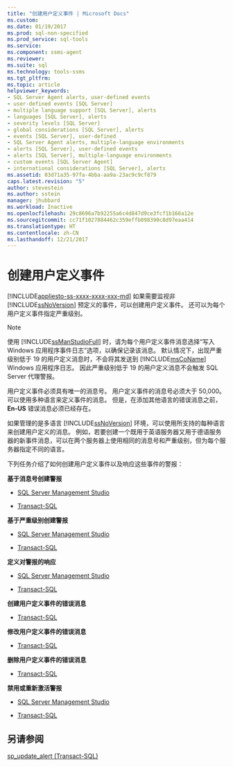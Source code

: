 ```yaml
---
title: "创建用户定义事件 | Microsoft Docs"
ms.custom: 
ms.date: 01/19/2017
ms.prod: sql-non-specified
ms.prod_service: sql-tools
ms.service: 
ms.component: ssms-agent
ms.reviewer: 
ms.suite: sql
ms.technology: tools-ssms
ms.tgt_pltfrm: 
ms.topic: article
helpviewer_keywords:
- SQL Server Agent alerts, user-defined events
- user-defined events [SQL Server]
- multiple language support [SQL Server], alerts
- languages [SQL Server], alerts
- severity levels [SQL Server]
- global considerations [SQL Server], alerts
- events [SQL Server], user-defined
- SQL Server Agent alerts, multiple-language environments
- alerts [SQL Server], user-defined events
- alerts [SQL Server], multiple-language environments
- custom events [SQL Server Agent]
- international considerations [SQL Server], alerts
ms.assetid: 03d71a35-97fa-4bba-aa9a-23ac9c9cf879
caps.latest.revision: "5"
author: stevestein
ms.author: sstein
manager: jhubbard
ms.workload: Inactive
ms.openlocfilehash: 29c8696a7b92255a6c4d847d9ce3fcf1b166a12e
ms.sourcegitcommit: cc71f1027884462c359effb898390c8d97eaa414
ms.translationtype: HT
ms.contentlocale: zh-CN
ms.lasthandoff: 12/21/2017
---
```

# <a name="create-a-user-defined-event"></a>创建用户定义事件
[!INCLUDE[appliesto-ss-xxxx-xxxx-xxx-md](../../includes/appliesto-ss-xxxx-xxxx-xxx-md.md)] 如果需要监视非 [!INCLUDE[ssNoVersion](../../includes/ssnoversion_md.md)] 预定义的事件，可以创建用户定义事件。 还可以为每个用户定义事件指定严重级别。  
  
> [!NOTE]  
> 使用 [!INCLUDE[ssManStudioFull](../../includes/ssmanstudiofull_md.md)] 时，请为每个用户定义事件消息选择“写入 Windows 应用程序事件日志”选项，以确保记录该消息。 默认情况下，出现严重级别低于 19 的用户定义消息时，不会将其发送到 [!INCLUDE[msCoName](../../includes/msconame_md.md)] Windows 应用程序日志。 因此严重级别低于 19 的用户定义消息不会触发 SQL Server 代理警报。  
  
用户定义事件必须具有唯一的消息号。 用户定义事件的消息号必须大于 50,000。 可以使用多种语言来定义事件的消息。 但是，在添加其他语言的错误消息之前， **En-US** 错误消息必须已经存在。  
  
如果管理的是多语言 [!INCLUDE[ssNoVersion](../../includes/ssnoversion_md.md)] 环境，可以使用所支持的每种语言来创建用户定义的消息。 例如，若要创建一个既用于英语服务器又用于德语服务器的新事件消息，可以在两个服务器上使用相同的消息号和严重级别，但为每个服务器指定不同的语言。  
  
下列任务介绍了如何创建用户定义事件以及响应这些事件的警报：  
  
**基于消息号创建警报**  
  
-   [SQL Server Management Studio](../../ssms/agent/create-an-alert-using-an-error-number.md)  
  
-   [Transact-SQL](http://msdn.microsoft.com/en-us/d9b41853-e22d-4813-a79f-57efb4511f09)  
  
**基于严重级别创建警报**  
  
-   [SQL Server Management Studio](../../ssms/agent/create-an-alert-using-severity-level.md)  
  
-   [Transact-SQL](http://msdn.microsoft.com/en-us/d9b41853-e22d-4813-a79f-57efb4511f09)  
  
**定义对警报的响应**  
  
-   [SQL Server Management Studio](../../ssms/agent/define-the-response-to-an-alert-sql-server-management-studio.md)  
  
-   [Transact-SQL](http://msdn.microsoft.com/en-us/0525e0a2-ed0b-4e69-8a4c-a9e3e3622fbd)  
  
**创建用户定义事件的错误消息**  
  
-   [Transact-SQL](http://msdn.microsoft.com/en-us/54746d30-f944-40e5-a707-f2d9be0fb9eb)  
  
**修改用户定义事件的错误消息**  
  
-   [Transact-SQL](http://msdn.microsoft.com/en-us/1b28f280-8ef9-48e9-bd99-ec14d79abaca)  
  
**删除用户定义事件的错误消息**  
  
-   [Transact-SQL](http://msdn.microsoft.com/en-us/17287a15-cdde-43d1-bb18-9f920bc15db8)  
  
**禁用或重新激活警报**  
  
-   [SQL Server Management Studio](../../ssms/agent/disable-or-reactivate-an-alert.md)  
  
-   [Transact-SQL](http://msdn.microsoft.com/en-us/4bbaeaab-8aca-4c9e-abc1-82ce73090bd3)  
  
## <a name="see-also"></a>另请参阅  
[sp_update_alert (Transact-SQL)](http://msdn.microsoft.com/en-us/4bbaeaab-8aca-4c9e-abc1-82ce73090bd3)  
  
